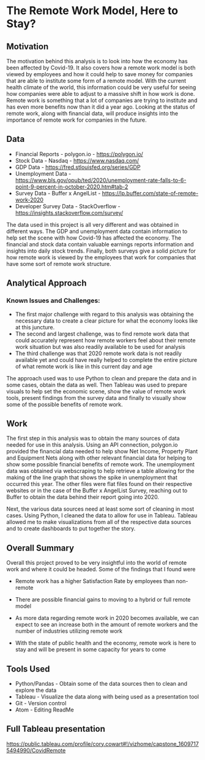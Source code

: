 # The Remote Work Model, Here to Stay?

## Motivation
The motivation behind this analysis is to look into how the economy has been affected by Covid-19. It also covers how a remote work model is both viewed by employees and how it could help to save money for companies that are able to institute some form of a remote model. With the current health climate of the world, this information could be very useful for seeing how companies were able to adjust to a massive shift in how work is done. Remote work is something that a lot of companies are trying to institute and has even more benefits now than it did a year ago. Looking at the status of remote work, along with financial data, will produce insights into the importance of remote work for companies in the future.
## Data
* Financial Reports - polygon.io - https://polygon.io/
* Stock Data - Nasdaq - https://www.nasdaq.com/
* GDP Data - https://fred.stlouisfed.org/series/GDP
* Unemployment Data - https://www.bls.gov/opub/ted/2020/unemployment-rate-falls-to-6-point-9-percent-in-october-2020.htm#tab-2
* Survey Data - Buffer x AngelList - https://lp.buffer.com/state-of-remote-work-2020
* Developer Survey Data - StackOverflow - https://insights.stackoverflow.com/survey/

The data used in this project is all very different and was obtained in different ways. The GDP and unemployment data contain information to help set the scene with how Covid-19 has affected the economy. The financial and stock data contain valuable earnings reports information and insights into daily stock trends. Finally, both surveys give a solid picture for how remote work is viewed by the employees that work for companies that have some sort of remote work structure.
## Analytical Approach
### Known Issues and Challenges:
* The first major challenge with regard to this analysis was obtaining the necessary data to create a clear picture for what the economy looks like at this juncture.  
* The second and largest challenge, was to find remote work data that could accurately represent how remote workers feel about their remote work situation but was also readily available to be used for analysis
* The third challenge was that 2020 remote work data is not readily available yet and could have really helped to complete the entire picture of what remote work is like in this current day and age

The approach used was to use Python to clean and prepare the data and in some cases, obtain the data as well. Then Tableau was used to prepare visuals to help set the economic scene, show the value of remote work tools, present findings from the survey data and finally to visually show some of the possible benefits of remote work.

## Work
The first step in this analysis was to obtain the many sources of data needed for use in this analysis. Using an API connection, polygon.io provided the financial data needed to help show Net Income, Property Plant and Equipment Nets along with other relevant financial data for helping to show some possible financial benefits of remote work. The unemployment data was obtained via webscraping to help retrieve a table allowing for the making of the line graph that shows the spike in unemployment that occurred this year. The other files were flat files found on their respective websites or in the case of the Buffer x AngelList Survey, reaching out to Buffer to obtain the data behind their report going into 2020.

Next, the various data sources need at least some sort of cleaning in most cases. Using Python, I cleaned the data to allow for use in Tableau. Tableau allowed me to make visualizations from all of the respective data sources and to create dashboards to put together the story.
## Overall Summary
Overall this project proved to be very insightful into the world of remote work and where it could be headed. Some of the findings that I found were
* Remote work has a higher Satisfaction Rate by employees than non-remote

* There are possible financial gains to moving to a hybrid or full remote model

* As more data regarding remote work in 2020 becomes available, we can expect to see an increase both in the amount of remote workers and the number of industries utilizing remote work

* With the state of public health and the economy, remote work is here to stay and will be present in some capacity for years to come

## Tools Used
* Python/Pandas - Obtain some of the data sources then to clean and explore the data
* Tableau - Visualize the data along with being used as a presentation tool
* Git - Version control
* Atom - Editing ReadMe

## Full Tableau presentation
https://public.tableau.com/profile/cory.cowart#!/vizhome/capstone_16097175494990/CovidRemote
